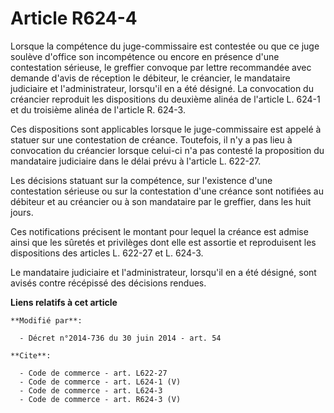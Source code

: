 # Article R624-4

Lorsque la compétence du juge-commissaire est contestée ou que ce juge soulève d'office son incompétence ou encore en
présence d'une contestation sérieuse, le greffier convoque par lettre recommandée avec demande d'avis de réception le
débiteur, le créancier, le mandataire judiciaire et l'administrateur, lorsqu'il en a été désigné. La convocation du créancier
reproduit les dispositions du deuxième alinéa de l'article L. 624-1 et du troisième alinéa de l'article R. 624-3. 

Ces dispositions sont applicables lorsque le juge-commissaire est appelé à statuer sur une contestation de créance.
Toutefois, il n'y a pas lieu à convocation du créancier lorsque celui-ci n'a pas contesté la proposition du mandataire
judiciaire dans le délai prévu à l'article L. 622-27. 

Les décisions statuant sur la compétence, sur l'existence d'une contestation sérieuse ou sur la contestation d'une créance
sont notifiées au débiteur et au créancier ou à son mandataire par le greffier, dans les huit jours. 

Ces notifications précisent le montant pour lequel la créance est admise ainsi que les sûretés et privilèges dont elle est
assortie et reproduisent les dispositions des articles L. 622-27 et L. 624-3. 

Le mandataire judiciaire et l'administrateur, lorsqu'il en a été désigné, sont avisés contre récépissé des décisions rendues.

**Liens relatifs à cet article**

	**Modifié par**:

	  - Décret n°2014-736 du 30 juin 2014 - art. 54

	**Cite**:

	  - Code de commerce - art. L622-27
	  - Code de commerce - art. L624-1 (V)
	  - Code de commerce - art. L624-3
	  - Code de commerce - art. R624-3 (V)
